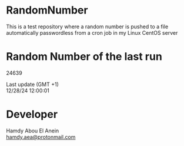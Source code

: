 # RandomNumber    
This is a test repository where a random number is pushed to a file automatically passwordless from a cron job in my Linux CentOS server    
# Random Number of the last run   
24639
      
Last update (GMT +1)    
12/28/24 12:00:01
# Developer    
Hamdy Abou El Anein   
hamdy.aea@protonmail.com
